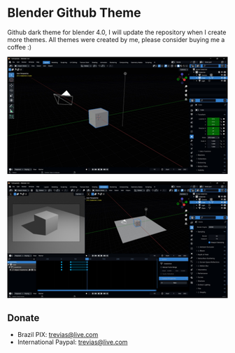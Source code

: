 # Blender Github Theme
Github dark theme for blender 4.0, I will update the repository when I create more themes.
All themes were created by me, please consider buying me a coffee :)

![Preview](/Images/Github_Dark_Colorbind_01.jpg)

![Preview](/Images/Github_Dark_Colorbind_02.jpg)

## Donate
 - Brazil
 PIX: trevias@live.com
 - International
 Paypal: trevias@live.com